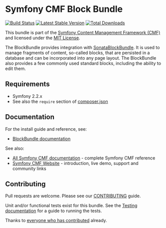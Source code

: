 # Symfony CMF Block Bundle

[![Build Status](https://secure.travis-ci.org/symfony-cmf/BlockBundle.png)](http://travis-ci.org/symfony-cmf/BlockBundle)
[![Latest Stable Version](https://poser.pugx.org/symfony-cmf/block-bundle/version.png)](https://packagist.org/packages/symfony-cmf/block-bundle)
[![Total Downloads](https://poser.pugx.org/symfony-cmf/block-bundle/d/total.png)](https://packagist.org/packages/symfony-cmf/block-bundle)

This bundle is part of the [Symfony Content Management Framework (CMF)](http://cmf.symfony.com/)
and licensed under the [MIT License](LICENSE).

The BlockBundle provides integration with
[SonataBlockBundle](https://github.com/sonata-project/SonataBlockBundle).
It is used to manage fragments of content, so-called blocks, that are persisted
in a database and can be incorporated into any page layout. The BlockBundle also
provides a few commonly used standard blocks, including the ability to edit them.


## Requirements

* Symfony 2.2.x
* See also the `require` section of [composer.json](composer.json)


## Documentation

For the install guide and reference, see:

* [BlockBundle documentation](http://symfony.com/doc/master/cmf/bundles/block/index.html)

See also:

* [All Symfony CMF documentation](http://symfony.com/doc/master/cmf/index.html) - complete Symfony CMF reference
* [Symfony CMF Website](http://cmf.symfony.com/) - introduction, live demo, support and community links


## Contributing

Pull requests are welcome. Please see our
[CONTRIBUTING](https://github.com/symfony-cmf/symfony-cmf/blob/master/CONTRIBUTING.md)
guide.

Unit and/or functional tests exist for this bundle. See the
[Testing documentation](http://symfony.com/doc/master/cmf/components/testing.html)
for a guide to running the tests.

Thanks to
[everyone who has contributed](https://github.com/symfony-cmf/BlockBundle/contributors) already.
